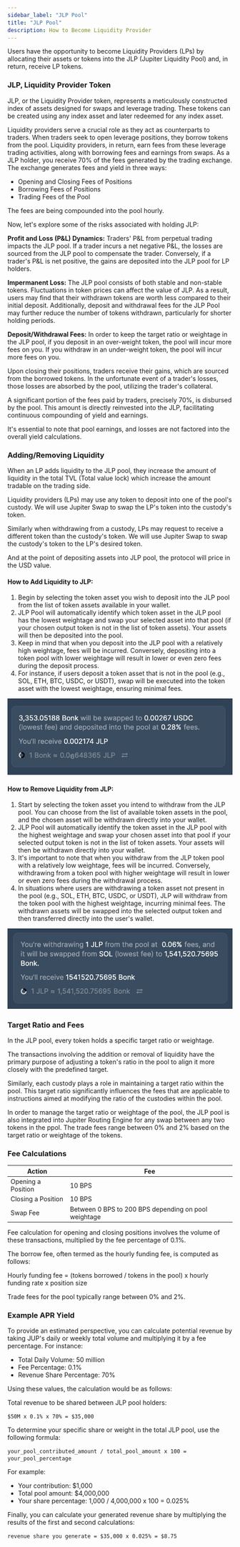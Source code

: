 ```yaml
---
sidebar_label: "JLP Pool"
title: "JLP Pool"
description: How to Become Liquidity Provider
---
```


Users have the opportunity to become Liquidity Providers (LPs) by allocating their assets or tokens into the JLP (Jupiter Liquidity Pool) and, in return, receive LP tokens.

### JLP, Liquidity Provider Token

JLP, or the Liquidity Provider token, represents a meticulously constructed index of assets designed for swaps and leverage trading. These tokens can be created using any index asset and later redeemed for any index asset.

Liquidity providers serve a crucial role as they act as counterparts to traders. When traders seek to open leverage positions, they borrow tokens from the pool. Liquidity providers, in return, earn fees from these leverage trading activities, along with borrowing fees and earnings from swaps. As a JLP holder, you receive 70% of the fees generated by the trading exchange. The exchange generates fees and yield in three ways:

- Opening and Closing Fees of Positions
- Borrowing Fees of Positions
- Trading Fees of the Pool

The fees are being compounded into the pool hourly.

Now, let's explore some of the risks associated with holding JLP:

**Profit and Loss (P&L) Dynamics:** Traders' P&L from perpetual trading impacts the JLP pool. If a trader incurs a net negative P&L, the losses are sourced from the JLP pool to compensate the trader. Conversely, if a trader's P&L is net positive, the gains are deposited into the JLP pool for LP holders.

**Impermanent Loss:** The JLP pool consists of both stable and non-stable tokens. Fluctuations in token prices can affect the value of JLP. As a result, users may find that their withdrawn tokens are worth less compared to their initial deposit. Additionally, deposit and withdrawal fees for the JLP Pool may further reduce the number of tokens withdrawn, particularly for shorter holding periods.

**Deposit/Withdrawal Fees:** In order to keep the target ratio or weightage in the JLP pool, if you deposit in an over-weight token, the pool will incur more fees on you. If you withdraw in an under-weight token, the pool will incur more fees on you.

Upon closing their positions, traders receive their gains, which are sourced from the borrowed tokens. In the unfortunate event of a trader's losses, those losses are absorbed by the pool, utilizing the trader's collateral.

A significant portion of the fees paid by traders, precisely 70%, is disbursed by the pool. This amount is directly reinvested into the JLP, facilitating continuous compounding of yield and earnings.

It's essential to note that pool earnings, and losses are not factored into the overall yield calculations.

### Adding/Removing Liquidity

When an LP adds liquidity to the JLP pool, they increase the amount of liquidity in the total TVL (Total value lock) which increase the amount tradable on the trading side.

Liquidity providers (LPs) may use any token to deposit into one of the pool's custody. We will use Jupiter Swap to swap the LP's token into the custody's token.

Similarly when withdrawing from a custody, LPs may request to receive a different token than the custody's token. We will use Jupiter Swap to swap the custody's token to the LP's desired token.

And at the point of depositing assets into JLP pool, the protocol will price in the USD value.


#### How to Add Liquidity to JLP:

1. Begin by selecting the token asset you wish to deposit into the JLP pool from the list of token assets available in your wallet.
2. JLP Pool will automatically identify which token asset in the JLP pool has the lowest weightage and swap your selected asset into that pool (if your chosen output token is not in the list of token assets). Your assets will then be deposited into the pool.
3. Keep in mind that when you deposit into the JLP pool with a relatively high weightage, fees will be incurred. Conversely, depositing into a token pool with lower weightage will result in lower or even zero fees during the deposit process.
4. For instance, if users deposit a token asset that is not in the pool (e.g., SOL, ETH, BTC, USDC, or USDT), swap will be executed into the token asset with the lowest weightage, ensuring minimal fees.

![JLP1](../img/jlp1.jpg)

#### How to Remove Liquidity from JLP:

1. Start by selecting the token asset you intend to withdraw from the JLP pool. You can choose from the list of available token assets in the pool, and the chosen asset will be withdrawn directly into your wallet.
2. JLP Pool will automatically identify the token asset in the JLP pool with the highest weightage and swap your chosen asset into that pool if your selected output token is not in the list of token assets. Your assets will then be withdrawn directly into your wallet.
3. It's important to note that when you withdraw from the JLP token pool with a relatively low weightage, fees will be incurred. Conversely, withdrawing from a token pool with higher weightage will result in lower or even zero fees during the withdrawal process.
4. In situations where users are withdrawing a token asset not present in the pool (e.g., SOL, ETH, BTC, USDC, or USDT), JLP will withdraw from the token pool with the highest weightage, incurring minimal fees. The withdrawn assets will be swapped into the selected output token and then transferred directly into the user's wallet.

![JLP2](../img/jlp2.jpg)

### Target Ratio and Fees

In the JLP pool, every token holds a specific target ratio or weightage.

The transactions involving the addition or removal of liquidity have the primary purpose of adjusting a token's ratio in the pool to align it more closely with the predefined target.

Similarly, each custody plays a role in maintaining a target ratio within the pool. This target ratio significantly influences the fees that are applicable to instructions aimed at modifying the ratio of the custodies within the pool.

In order to manage the target ratio or weightage of the pool, the JLP pool is also integrated into Jupiter Routing Engine for any swap between any two tokens in the ppol. The trade fees range between 0% and 2% based on the target ratio or weightage of the tokens.

### Fee Calculations

| Action | Fee |
|---|---|
| Opening a Position | 10 BPS |
| Closing a Position | 10 BPS |
| Swap Fee | Between 0 BPS to 200 BPS depending on pool weightage |

Fee calculation for opening and closing positions involves the volume of these transactions, multiplied by the fee percentage of 0.1%.

The borrow fee, often termed as the hourly funding fee, is computed as follows:

Hourly funding fee = (tokens borrowed / tokens in the pool) x hourly funding rate x position size

Trade fees for the pool typically range between 0% and 2%.

### Example APR Yield

To provide an estimated perspective, you can calculate potential revenue by taking JUP's daily or weekly total volume and multiplying it by a fee percentage. For instance:

* Total Daily Volume: 50 million
* Fee Percentage: 0.1%
* Revenue Share Percentage: 70%

Using these values, the calculation would be as follows:

Total revenue to be shared between JLP pool holders:

```
$50M x 0.1% x 70% = $35,000
```

To determine your specific share or weight in the total JLP pool, use the following formula:

```
your_pool_contributed_amount / total_pool_amount x 100 = your_pool_percentage
```

For example:

* Your contribution: $1,000
* Total pool amount: $4,000,000
* Your share percentage: 1,000 / 4,000,000 x 100 = 0.025%

Finally, you can calculate your generated revenue share by multiplying the results of the first and second calculations:

```
revenue share you generate = $35,000 x 0.025% = $8.75
```
